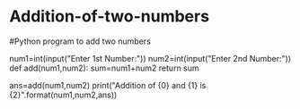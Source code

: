 # Addition-of-two-numbers
#Python program to add two numbers

num1=int(input("Enter 1st Number:"))
num2=int(input("Enter 2nd Number:"))
def add(num1,num2):
    sum=num1+num2
    return sum
    
ans=add(num1,num2)
print("Addition of {0} and {1} is {2}".format(num1,num2,ans))

